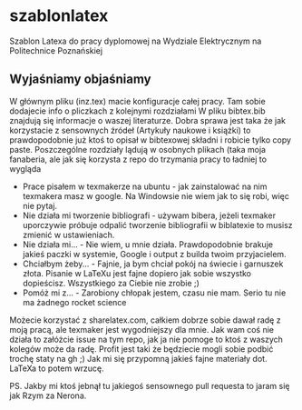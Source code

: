 # szablonlatex
Szablon Latexa do pracy dyplomowej na Wydziale Elektrycznym na Politechnice Poznańskiej

## Wyjaśniamy objaśniamy
W głównym pliku (inz.tex) macie konfiguracje całej pracy. Tam sobie dodajecie info o pliczkach z kolejnymi rozdziałami
W pliku bibtex.bib znajdują się informacje o waszej literaturze. Dobra sprawa jest taka że jak korzystacie z sensownych źródeł (Artykuły naukowe i książki) to prawdopodobnie już ktoś to opisał w bibtexowej składni i robicie tylko copy paste.
Poszczególne rozdziały lądują w osobnych plikach (taka moja fanaberia, ale jak się korzysta z repo do trzymania pracy to ładniej to wygląda
* Prace pisałem w texmakerze na ubuntu - jak zainstalować na nim texmakera masz w google. Na Windowsie nie wiem jak to się robi, więc nie pytaj.
* Nie działa mi tworzenie bibliografi - używam bibera, jeżeli texmaker uporczywie próbuje odpalić tworzenie bibliografii w biblatexie to musisz zmienić w ustawieniach.
* Nie działa mi... - Nie wiem, u mnie działa. Prawdopodobnie brakuje jakieś paczki w systemie, Google i output z builda twoim przyjacielem.
* Chciałbym żeby... - Fajnie, ja bym chciał pokój na świecie i garnuszek złota. Pisanie w LaTeXu jest fajne dopiero jak sobie wszystko dopieścisz. Wszystkiego za Ciebie nie zrobie ;) 
* Pomóż mi z... - Zarobiony chłopak jestem, czasu nie mam. Serio tu nie ma żadnego rocket science

Możecie korzystać z sharelatex.com, całkiem dobrze sobie dawał radę z moją pracą, ale texmaker jest wygodniejszy dla mnie.
Jak wam coś nie działa to załóżcie issue na tym repo, jak ja nie pomoge to ktoś z waszych kolegów może da radę. Profit jest taki że będziecie mogli sobie podbić trochę staty na gh ;)
Jak mi się przypomną jakieś fajne materiały dot. LaTeXa to potem wrzucę. 

PS. Jakby mi ktoś jebnął tu jakiegoś sensownego pull requesta to jaram się jak Rzym za Nerona. 
